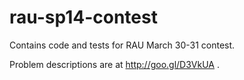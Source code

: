 rau-sp14-contest
================

Contains code and tests for RAU March 30-31 contest.

Problem descriptions are at http://goo.gl/D3VkUA .
